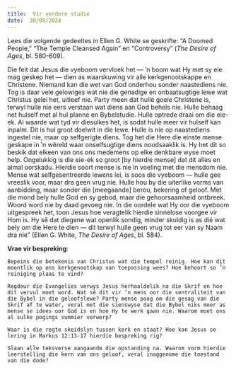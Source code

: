 ```yaml
---
title:  Vir verdere studie
date:  30/08/2024
---
```


Lees die volgende gedeeltes in Ellen G. White se geskrifte: “A Doomed People,” “The Temple Cleansed Again” en “Controversy” (_The Desire of Ages_, bl. 580-609).

Die feit dat Jesus die vyeboom vervloek het — ’n boom wat Hy met sy eie mag geskep het — dien as waarskuwing vir alle kerkgenootskappe en Christene. Niemand kan die wet van God onderhou sonder naastediens nie. Tog is daar vele gelowiges wat nie die genadige en onbaatsugtige lewe wat Christus gelei het, uitleef nie. Party meen dat hulle goeie Christene is, terwyl hulle nie eers verstaan wat diens aan God behels nie. Hulle behaag net hulself met al hul planne en Bybelstudie. Hulle optrede draai om die eie-ek. Al waarde wat tyd vir diesulkes het, is sodat hulle meer vir hulself kan inpalm. Dit is hul groot doelwit in die lewe. Hulle is nie op naastediens ingestel nie, maar op selfgerigte diens. Tog het die Here die einste mense geskape in ’n wêreld waar onselfsugtige diens noodsaaklik is. Hy het dit so beskik dat elkeen van ons ons medemens op elke denkbare wyse moet help. Ongelukkig is die eie-ek so groot [by hierdie mense] dat dit alles en almal oorskadu. Hierdie soort mense is nie in voeling met die mensdom nie. Mense wat selfgesentreerde lewens lei, is soos die vyeboom — hulle gee vreeslik voor, maar dra geen vrug nie. Hulle hou by die uiterlike vorms van aanbidding, maar sonder die [meegaande] berou, bekering of geloof. Met die mond bely hulle God en sy gebod, maar die gehoorsaamheid ontbreek. Woord word nie by daad gevoeg nie. In die oordele wat Hy oor die vyeboom uitgespreek het, toon Jesus hoe veragtelik hierdie sinnelose voorgee vir Hom is. Hy sê dat diegene wat openlik sondig, minder skuldig is as dié wat bely om die Here te dien — dit terwyl hulle geen vrug tot eer van sy Naam dra nie” (Ellen G. White, _The Desire of Ages_, bl. 584).

**Vrae vir bespreking**:

`Bepeins die betekenis van Christus wat die tempel reinig. Hoe kan dit moontlik op ons kerkgenootskap van toepassing wees? Hoe behoort so ’n reiniging plaas te vind?`

`Regdeur die Evangelies verwys Jesus herhaaldelik na die Skrif en hoe dit vervul moet word. Wat sê dit vir ’n mens oor die sentraliteit van die Bybel in die geloofslewe? Party mense poog om die gesag van die Skrif af te water, veral met die sienswyse dat die Bybel niks meer as mense se idees oor God is en hoe Hy te werk gaan nie. Waarom moet ons al sulke pogings summier verwerp?`

`Waar is die regte skeidslyn tussen kerk en staat? Hoe kan Jesus se lering in Markus 12:13-17 hierdie bespreking rig?`

`Slaan alle teksverse aangaande die opstanding na. Waarom vorm hierdie leerstelling die kern van ons geloof, veral inaggenome die toestand van die dode?`